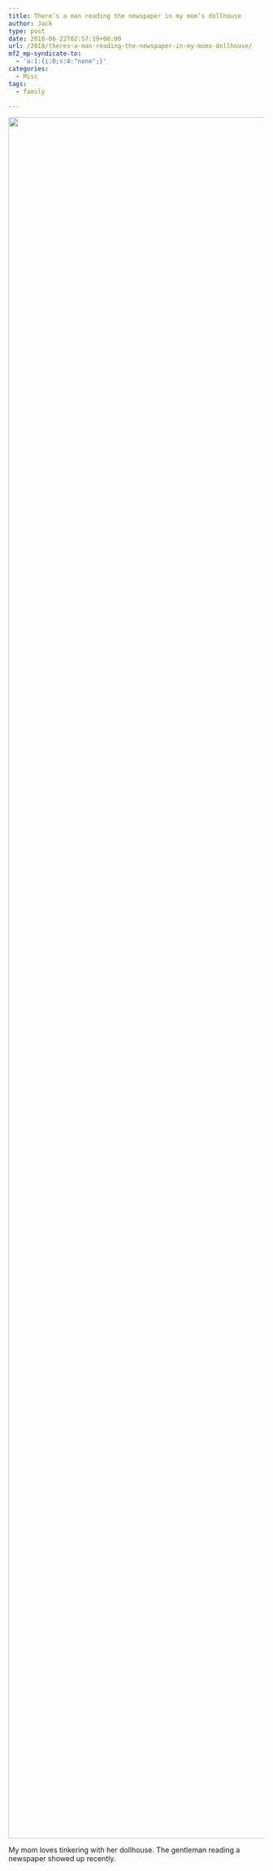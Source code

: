 ```yaml
---
title: There’s a man reading the newspaper in my mom’s dollhouse
author: Jack
type: post
date: 2018-06-22T02:57:19+00:00
url: /2018/theres-a-man-reading-the-newspaper-in-my-moms-dollhouse/
mf2_mp-syndicate-to:
  - 'a:1:{i:0;s:4:"none";}'
categories:
  - Misc
tags:
  - family

---
```

<img class="alignnone size-full wp-image-1370" src="/wp-content/uploads/2018/06/2018-06-21-dollhouse.jpg" alt="" width="2907" height="3390" srcset="/wp-content/uploads/2018/06/2018-06-21-dollhouse.jpg 2907w, /wp-content/uploads/2018/06/2018-06-21-dollhouse-257x300.jpg 257w, /wp-content/uploads/2018/06/2018-06-21-dollhouse-768x896.jpg 768w, /wp-content/uploads/2018/06/2018-06-21-dollhouse-878x1024.jpg 878w, /wp-content/uploads/2018/06/2018-06-21-dollhouse-600x700.jpg 600w" sizes="(max-width: 2907px) 100vw, 2907px" />

My mom loves tinkering with her dollhouse. The gentleman reading a newspaper showed up recently.